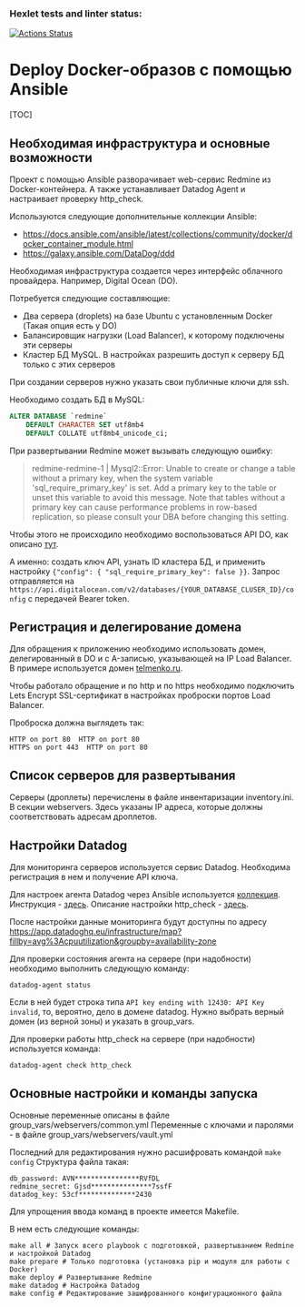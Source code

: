 ### Hexlet tests and linter status:
[![Actions Status](https://github.com/itelmenko/ansible-project-76/workflows/hexlet-check/badge.svg)](https://github.com/itelmenko/ansible-project-76/actions)

# Deploy Docker-образов с помощью Ansible

[TOC]

## Необходимая инфраструктура и основные возможности

Проект с помощью Ansible разворачивает  web-сервис Redmine из Docker-контейнера. А также устанавливает Datadog Agent и настраивает проверку http_check.

Используются следующие дополнительные коллекции Ansible:
* https://docs.ansible.com/ansible/latest/collections/community/docker/docker_container_module.html
* https://galaxy.ansible.com/DataDog/ddd



Необходимая инфраструктура создается через интерфейс облачного провайдера. Например, Digital Ocean (DO).

Потребуется следующие составляющие:

* Два сервера (droplets) на базе Ubuntu с установленным Docker (Такая опция есть у DO)
* Балансировщик нагрузки (Load Balancer), к которому подключены эти серверы
* Кластер БД MySQL. В настройках разрешить доступ к серверу БД только с этих серверов

При создании серверов нужно указать свои публичные ключи для ssh.

Необходимо создать БД в MySQL:

```sql
ALTER DATABASE `redmine`
    DEFAULT CHARACTER SET utf8mb4
    DEFAULT COLLATE utf8mb4_unicode_ci;
```

При развертывании Redmine может вызывать следующую ошибку:

> redmine-redmine-1  | Mysql2::Error: Unable to create or change a table without a primary key, when the system variable 'sql_require_primary_key' is set. Add a primary key to the table or unset this variable to avoid this message. Note that tables without a primary key can cause performance problems in row-based replication, so please consult your DBA before changing this setting.

Чтобы этого не происходило необходимо воспользоваться API DO, как описано [тут](https://stackoverflow.com/questions/62418099/unable-to-create-or-change-a-table-without-a-primary-key-laravel-digitalocean).

А именно: создать ключ API, узнать ID кластера БД, и применить настройку `{"config": { "sql_require_primary_key": false }}`. Запрос отправляется на `https://api.digitalocean.com/v2/databases/{YOUR_DATABASE_CLUSER_ID}/config` с передачей Bearer token.

## Регистрация и делегирование домена

Для обращения к приложению необходимо использовать домен, делегированный в DO и с A-записью, указывающей на IP Load Balancer. В примере используется домен [telmenko.ru](https://itelmenko.ru).

Чтобы работало обращение и по http и по https необходимо подключить Lets Encrypt SSL-сертификат в настройках проброски портов Load Balancer.

Проброска должна выглядеть так:

```
HTTP on port 80  HTTP on port 80
HTTPS on port 443  HTTP on port 80
```

## Список серверов для развертывания

Серверы (дроплеты) перечислены в файле инвентаризации inventory.ini. В секции webservers.
Здесь указаны IP адреса, которые должны соответствовать адресам дроплетов.

## Настройки Datadog

Для мониторинга серверов используется сервис Datadog. Необходима регистрация в нем и получение API ключа.

Для настроек агента Datadog через Ansible используется [коллекция](https://galaxy.ansible.com/DataDog/ddd). Инструкция - [здесь](https://github.com/ansible-collections/Datadog/blob/main/README.md).
Описание настройки http_check - [здесь](https://docs.datadoghq.com/integrations/http_check/).

После настройки данные мониторинга будут доступны по адресу https://app.datadoghq.eu/infrastructure/map?fillby=avg%3Acpuutilization&groupby=availability-zone

Для проверки состояния агента на сервере (при надобности) необходимо выполнить следующую команду:

```
datadog-agent status
```

Если в ней будет строка типа `API key ending with 12430: API Key invalid`, то, вероятно, дело в домене datadog. Нужно выбрать верный домен (из верной зоны) и указать в group_vars.

Для проверки работы http_check на сервере (при надобности) используется команда:

```
datadog-agent check http_check
```

## Основные настройки и команды запуска

Основные переменные описаны в файле group_vars/webservers/common.yml
Переменные с ключами и паролями - в файле group_vars/webservers/vault.yml

Последний для редактирования нужно расшифровать командой `make config`
Структура файла такая:

```
db_password: AVN****************RVfDL
redmine_secret: Gjsd***************7ssfF
datadog_key: 53cf**************2430
```

Для упрощения ввода команд в проекте имеется Makefile.

В нем есть следующие команды:

```shell
make all # Запуск всего playbook с подготовкой, развертыванием Redmine и настройкой Datadog
make prepare # Только подготовка (установка pip и модуля для работы с Docker)
make deploy # Развертывание Redmine
make datadog # Настройка Datadog
make config # Редактирование зашифрованного конфигурационного файла
```